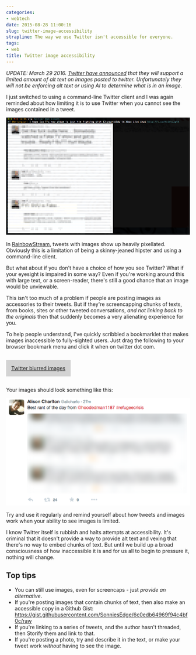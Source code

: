 ```yaml
---
categories:
- webtech
date: 2015-08-28 11:00:16
slug: twitter-image-accessibility
strapline: The way we use Twitter isn't accessible for everyone.
tags:
- web
title: Twitter image accessibility
---
```


*UPDATE: March 29 2016. [Twitter have announced](https://blog.twitter.com/2016/accessible-images-for-everyone) that they will support a limited amount of alt text on images posted to twitter. Unfortunately they will not be enforcing alt text or using AI to determine what is in an image.*

I just switched to using a command-line Twitter client and I was again reminded about how limiting it is to use Twitter when you cannot see the images contained in a tweet.

<img src="/images/posts/twitter-accessibility/twitter_pixelated.png" alt="Screenshot of my twitter client, Rainbowstream" />

In [RainbowStream](http://www.rainbowstream.org/), tweets with images show up heavily pixellated. Obviously this is a limitation of being a skinny-jeaned hipster and using a command-line client.

But what about if you don't have a choice of how you see Twitter? What if your eyesight is impaired in some way? Even if you're working around this with large text, or a screen-reader, there's still a good chance that an image would be unviewable.

This isn't too much of a problem if people are posting images as accessories to their tweets. But if they're screencapping chunks of texts, from books, sites or other tweeted conversations, *and not linking back to the originals* then that suddenly becomes a very alienating experience for you.

To help people understand, I've quickly scribbled a bookmarklet that makes images inaccessible to fully-sighted users. Just drag the following to your browser bookmark menu and click it when on twitter dot com.

<a href="javascript:(function(){javascript:(function(){var newcss='.AdaptiveMedia-container {-webkit-filter: blur(10px); filter: blur(10px);}';if(&quot;\v&quot;==&quot;v&quot;){document.createStyleSheet().cssText=newcss}else{var tag=document.createElement(&quot;style&quot;);tag.type=&quot;text/css&quot;;document.getElementsByTagName(&quot;head&quot;)[0].appendChild(tag);tag[(typeof document.body.style.WebkitAppearance==&quot;string&quot;)?&quot;innerText&quot;:&quot;innerHTML&quot;]=newcss}})();})();" style="padding: 1em; background-color: lightgray; margin-top: 1em; margin-bottom: 1em; display: inline-block;">Twitter blurred images</a>

Your images should look something like this:

<img src="/images/posts/twitter-accessibility/twitter_blurred.png" alt="A blurred image from twitter.com" />

Try and use it regularly and remind yourself about how tweets and images work when your ability to see images is limited.

I know Twitter itself is rubbish and halts attempts at accessibility. It's criminal that it doesn't provide a way to provide alt text and vexing that there's no way to embed chunks of text. But until we build up a broad consciousness of how inaccessible it is and for us all to begin to pressure it, nothing will change.

## Top tips

- You can still use images, even for screencaps - just *provide an alternative*.
- If you're posting images that contain chunks of text, then also make an accessible copy in a Github Gist: https://gist.githubusercontent.com/SonniesEdge/6c0edb64969f94c4bf0c/raw
- If you're linking to a series of tweets, and the author hasn't threaded, then Storify them and link to that.
- If you're posting a photo, try and describe it in the text, or make your tweet work *without* having to see the image.
